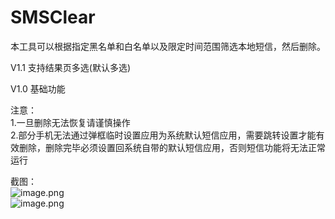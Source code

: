 # SMSClear
本工具可以根据指定黑名单和白名单以及限定时间范围筛选本地短信，然后删除。

V1.1 支持结果页多选(默认多选)

V1.0 基础功能

注意：  
  1.一旦删除无法恢复请谨慎操作  
  2.部分手机无法通过弹框临时设置应用为系统默认短信应用，需要跳转设置才能有效删除，删除完毕必须设置回系统自带的默认短信应用，否则短信功能将无法正常运行  

截图：  
![image.png](https://i.loli.net/2020/10/12/EX1QquxgojOWi2R.png)  
![image.png](https://i.loli.net/2020/10/12/bOpndz8sxgyBNHZ.png)

